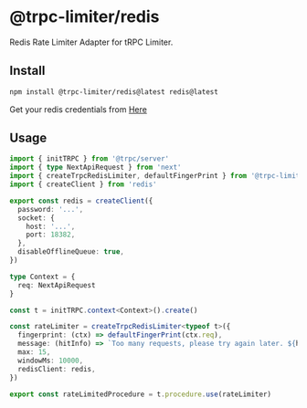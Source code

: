 # @trpc-limiter/redis

Redis Rate Limiter Adapter for tRPC Limiter.

## Install

```bash
npm install @trpc-limiter/redis@latest redis@latest
```

Get your redis credentials from [Here](https://app.redislabs.com/#/databases)

## Usage

```ts
import { initTRPC } from '@trpc/server'
import { type NextApiRequest } from 'next'
import { createTrpcRedisLimiter, defaultFingerPrint } from '@trpc-limiter/redis'
import { createClient } from 'redis'

export const redis = createClient({
  password: '...',
  socket: {
    host: '...',
    port: 18382,
  },
  disableOfflineQueue: true,
})

type Context = {
  req: NextApiRequest
}

const t = initTRPC.context<Context>().create()

const rateLimiter = createTrpcRedisLimiter<typeof t>({
  fingerprint: (ctx) => defaultFingerPrint(ctx.req),
  message: (hitInfo) => `Too many requests, please try again later. ${hitInfo}`,
  max: 15,
  windowMs: 10000,
  redisClient: redis,
})

export const rateLimitedProcedure = t.procedure.use(rateLimiter)
```
